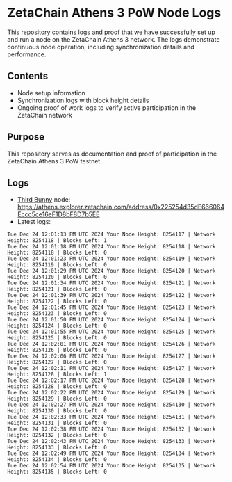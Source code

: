 # ZetaChain Athens 3 PoW Node Logs
This repository contains logs and proof that we have successfully set up and run a node on the ZetaChain Athens 3 network. The logs demonstrate continuous node operation, including synchronization details and performance.

## Contents
- Node setup information
- Synchronization logs with block height details
- Ongoing proof of work logs to verify active participation in the ZetaChain network

## Purpose
This repository serves as documentation and proof of participation in the ZetaChain Athens 3 PoW testnet.

## Logs

- [Third Bunny](https://thirdbunny.xyz/) node: https://athens.explorer.zetachain.com/address/0x225254d35dE666064Eccc5ce16eF1D8bF8D7b5EE
- Latest logs:
```
Tue Dec 24 12:01:13 PM UTC 2024 Your Node Height: 8254117 | Network Height: 8254118 | Blocks Left: 1
Tue Dec 24 12:01:18 PM UTC 2024 Your Node Height: 8254118 | Network Height: 8254118 | Blocks Left: 0
Tue Dec 24 12:01:23 PM UTC 2024 Your Node Height: 8254119 | Network Height: 8254119 | Blocks Left: 0
Tue Dec 24 12:01:29 PM UTC 2024 Your Node Height: 8254120 | Network Height: 8254120 | Blocks Left: 0
Tue Dec 24 12:01:34 PM UTC 2024 Your Node Height: 8254121 | Network Height: 8254121 | Blocks Left: 0
Tue Dec 24 12:01:39 PM UTC 2024 Your Node Height: 8254122 | Network Height: 8254122 | Blocks Left: 0
Tue Dec 24 12:01:45 PM UTC 2024 Your Node Height: 8254123 | Network Height: 8254123 | Blocks Left: 0
Tue Dec 24 12:01:50 PM UTC 2024 Your Node Height: 8254124 | Network Height: 8254124 | Blocks Left: 0
Tue Dec 24 12:01:55 PM UTC 2024 Your Node Height: 8254125 | Network Height: 8254125 | Blocks Left: 0
Tue Dec 24 12:02:01 PM UTC 2024 Your Node Height: 8254126 | Network Height: 8254126 | Blocks Left: 0
Tue Dec 24 12:02:06 PM UTC 2024 Your Node Height: 8254127 | Network Height: 8254127 | Blocks Left: 0
Tue Dec 24 12:02:11 PM UTC 2024 Your Node Height: 8254127 | Network Height: 8254128 | Blocks Left: 1
Tue Dec 24 12:02:17 PM UTC 2024 Your Node Height: 8254128 | Network Height: 8254128 | Blocks Left: 0
Tue Dec 24 12:02:22 PM UTC 2024 Your Node Height: 8254129 | Network Height: 8254129 | Blocks Left: 0
Tue Dec 24 12:02:27 PM UTC 2024 Your Node Height: 8254130 | Network Height: 8254130 | Blocks Left: 0
Tue Dec 24 12:02:33 PM UTC 2024 Your Node Height: 8254131 | Network Height: 8254131 | Blocks Left: 0
Tue Dec 24 12:02:38 PM UTC 2024 Your Node Height: 8254132 | Network Height: 8254132 | Blocks Left: 0
Tue Dec 24 12:02:43 PM UTC 2024 Your Node Height: 8254133 | Network Height: 8254133 | Blocks Left: 0
Tue Dec 24 12:02:49 PM UTC 2024 Your Node Height: 8254134 | Network Height: 8254134 | Blocks Left: 0
Tue Dec 24 12:02:54 PM UTC 2024 Your Node Height: 8254135 | Network Height: 8254135 | Blocks Left: 0
```

